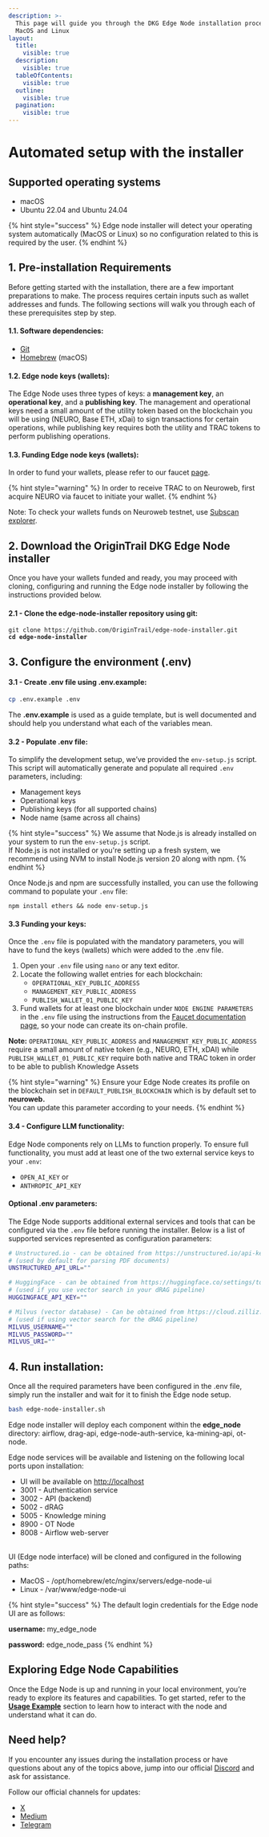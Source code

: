 ```yaml
---
description: >-
  This page will guide you through the DKG Edge Node installation process for
  MacOS and Linux
layout:
  title:
    visible: true
  description:
    visible: true
  tableOfContents:
    visible: true
  outline:
    visible: true
  pagination:
    visible: true
---
```


# Automated setup with the installer

## Supported operating systems

* macOS
* Ubuntu 22.04 and Ubuntu 24.04

{% hint style="success" %}
Edge node installer will detect your operating system automatically (MacOS or Linux) so no configuration related to this is required by the user.
{% endhint %}

## 1. Pre-installation Requirements

Before getting started with the installation, there are a few important preparations to make. The process requires certain inputs such as wallet addresses and funds. The following sections will walk you through each of these prerequisites step by step.

#### 1.1. Software dependencies:

* [Git](https://git-scm.com/downloads)&#x20;
* [Homebrew](https://brew.sh/) (macOS)

#### 1.2. Edge node keys (wallets):

The Edge Node uses three types of keys: a **management key**, an **operational key**, and a **publishing key**. The management and operational keys need a small amount of the utility token based on the blockchain you will be using (NEURO, Base ETH, xDai) to sign transactions for certain operations, while publishing key requires both the utility and TRAC tokens to perform publishing operations.&#x20;

#### 1.3. Funding Edge node keys (wallets):

In order to fund your wallets, please refer to our faucet [page](https://docs.origintrail.io/useful-resources/test-token-faucet).

{% hint style="warning" %}
In order to receive TRAC to on Neuroweb, first acquire NEURO via faucet to initiate your wallet.
{% endhint %}

Note: To check your wallets funds on Neuroweb testnet, use [Subscan explorer](https://neuroweb-testnet.subscan.io/). &#x20;

## 2. Download the OriginTrail DKG Edge Node installer

Once you have your wallets funded and ready, you may proceed with cloning, configuring and running the Edge node installer by following the instructions provided below.

#### 2.1 - Clone the edge-node-installer repository using git:

<pre class="language-sh"><code class="lang-sh">git clone https://github.com/OriginTrail/edge-node-installer.git
<strong>cd edge-node-installer
</strong></code></pre>

## 3. Configure the environment (.env)

#### 3.1 - Create .env file using .env.example:

```bash
cp .env.example .env
```

The **.env.example** is used as a guide template, but is well documented and should help you understand what each of the variables mean.

#### **3.2 - Populate .env file:**&#x20;

To simplify the development setup, we’ve provided the `env-setup.js` script. This script will automatically generate and populate all required `.env` parameters, including:

* Management keys
* Operational keys
* Publishing keys (for all supported chains)
* Node name (same across all chains)

{% hint style="success" %}
We assume that Node.js is already installed on your system to run the `env-setup.js` script.\
If Node.js is not installed or you're setting up a fresh system, we recommend using NVM to install Node.js version 20 along with npm.
{% endhint %}

Once Node.js and npm are successfully installed, you can use the following command to populate your `.env` file:

```
npm install ethers && node env-setup.js
```

#### 3.3 Funding your keys:

Once the `.env` file is populated with the mandatory parameters, you will have to fund the keys (wallets) which were added to the .env file.&#x20;

1. Open your `.env` file using `nano` or any text editor.
2. Locate the following wallet entries for each blockchain:
   * `OPERATIONAL_KEY_PUBLIC_ADDRESS`&#x20;
   * `MANAGEMENT_KEY_PUBLIC_ADDRESS` &#x20;
   * `PUBLISH_WALLET_01_PUBLIC_KEY`
3. Fund wallets for at least one blockchain under `NODE ENGINE PARAMETERS` in the `.env` file using the instructions from the [Faucet documentation page](../../../useful-resources/test-token-faucet.md), so your node can create its on-chain profile.&#x20;

**Note:** `OPERATIONAL_KEY_PUBLIC_ADDRESS`  and `MANAGEMENT_KEY_PUBLIC_ADDRESS`  require a small amount of native token (e.g., NEURO, ETH, xDAI) while `PUBLISH_WALLET_01_PUBLIC_KEY`  require both native and TRAC token in order to be able to publish Knowledge Assets

{% hint style="warning" %}
Ensure your Edge Node creates its profile on the blockchain set in `DEFAULT_PUBLISH_BLOCKCHAIN` which is by default set to **neuroweb.** \
You can update this parameter according to your needs.
{% endhint %}

#### 3.4  - Configure LLM functionality:

Edge Node components rely on LLMs to function properly. To ensure full functionality, you must add at least one of the two external service keys to your `.env`:&#x20;

* `OPEN_AI_KEY` or&#x20;
* `ANTHROPIC_API_KEY`

#### Optional .env parameters:

The Edge Node supports additional external services and tools that can be configured via the `.env` file before running the installer. Below is a list of supported services represented as configuration parameters:

```sh
# Unstructured.io - can be obtained from https://unstructured.io/api-key-free 
# (used by default for parsing PDF documents)
UNSTRUCTURED_API_URL=""

# HuggingFace - can be obtained from https://huggingface.co/settings/tokens 
# (used if you use vector search in your dRAG pipeline)
HUGGINGFACE_API_KEY=""

# Milvus (vector database) - Can be obtained from https://cloud.zilliz.com/ 
# (used if using vector search for the dRAG pipeline)
MILVUS_USERNAME=""
MILVUS_PASSWORD=""
MILVUS_URI=""
```

## 4. Run installation: <a href="#id-3.-execute-the-installer-by-running" id="id-3.-execute-the-installer-by-running"></a>

Once all the required parameters have been configured in the .env file, simply run the installer and wait for it to finish the Edge node setup.

```bash
bash edge-node-installer.sh
```

Edge node installer will deploy each component within the **edge\_node** directory: airflow, drag-api, edge-node-auth-service, ka-mining-api, ot-node.

Edge node services will be available and listening on the following local ports upon installation:

* UI will be available on [http://localhost](http://localhost)
* 3001 - Authentication service
* 3002 - API (backend)
* 5002 - dRAG
* 5005 - Knowledge mining
* 8900 - OT Node
* 8008 - Airflow web-server

\
UI (Edge node interface) will be cloned and configured in the following paths:

* MacOS - /opt/homebrew/etc/nginx/servers/edge-node-ui
* Linux - /var/www/edge-node-ui

{% hint style="success" %}
The default login credentials for the Edge node UI are as follows:

**username:** my\_edge\_node

**password:** edge\_node\_pass
{% endhint %}

## Exploring Edge Node Capabilities

Once the Edge Node is up and running in your local environment, you’re ready to explore its features and capabilities. To get started, refer to the [**Usage Example**](usage-example.md) section to learn how to interact with the node and understand what it can do.

## Need help? <a href="#need-help" id="need-help"></a>

If you encounter any issues during the installation process or have questions about any of the topics above, jump into our official [Discord](https://discord.gg/xCaY7hvNwD) and ask for assistance.

Follow our official channels for updates:

* [X](https://x.com/origin_trail)
* [Medium](https://medium.com/origintrail)
* [Telegram](https://t.me/origintrail)
